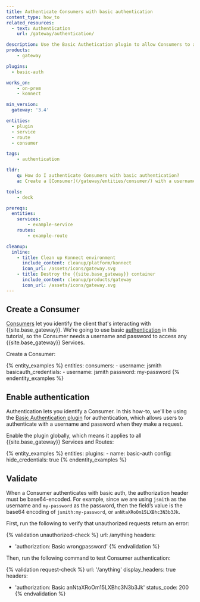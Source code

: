 ```yaml
---
title: Authenticate Consumers with basic authentication
content_type: how_to
related_resources:
  - text: Authentication
    url: /gateway/authentication/

description: Use the Basic Authetication plugin to allow Consumers to authenticate with a username and password.
products:
    - gateway

plugins:
  - basic-auth

works_on:
    - on-prem
    - konnect

min_version:
  gateway: '3.4'

entities: 
  - plugin
  - service
  - route
  - consumer

tags:
    - authentication

tldr:
    q: How do I authenticate Consumers with basic authentication?
    a: Create a [Consumer](/gateway/entities/consumer/) with a username and password in the `basicauth_credentials` configuration. Enable the [Basic Authentication plugin](/plugins/basic-auth/) globally, and authenticate with the base64-encoded Consumer credentials.

tools:
    - deck

prereqs:
  entities:
    services:
        - example-service
    routes:
        - example-route

cleanup:
  inline:
    - title: Clean up Konnect environment
      include_content: cleanup/platform/konnect
      icon_url: /assets/icons/gateway.svg
    - title: Destroy the {{site.base_gateway}} container
      include_content: cleanup/products/gateway
      icon_url: /assets/icons/gateway.svg
---
```


## Create a Consumer

[Consumers](/gateway/entities/consumer/) let you identify the client that's interacting with {{site.base_gateway}}.
We're going to use basic [authentication](/gateway/authentication/) in this tutorial, so the Consumer needs a username and password to access any {{site.base_gateway}} Services.

Create a Consumer:

{% entity_examples %}
entities:
  consumers:
    - username: jsmith
      basicauth_credentials:
       - username: jsmith
         password: my-password
{% endentity_examples %}

## Enable authentication

Authentication lets you identify a Consumer. In this how-to, we'll be using the [Basic Authentication plugin](/plugins/basic-auth/) for authentication, which allows users to authenticate with a username and password when they make a request.

Enable the plugin globally, which means it applies to all {{site.base_gateway}} Services and Routes:

{% entity_examples %}
entities:
  plugins:
    - name: basic-auth
      config:
        hide_credentials: true
{% endentity_examples %}

## Validate

When a Consumer authenticates with basic auth, the authorization header must be base64-encoded. For example, since we are using `jsmith` as the username and `my-password` as the password, then the field’s value is the base64 encoding of `jsmith:my-password`, or `anNtaXRoOm15LXBhc3N3b3Jk`.

First, run the following to verify that unauthorized requests return an error:

<!--vale off-->
{% validation unauthorized-check %}
url: /anything
headers:
  - 'authorization: Basic wrongpassword'
{% endvalidation %}
<!--vale on-->

Then, run the following command to test Consumer authentication:

{% validation request-check %}
url: '/anything'
display_headers: true
headers:
  - 'authorization: Basic anNtaXRoOm15LXBhc3N3b3Jk'
status_code: 200
{% endvalidation %}
